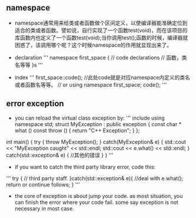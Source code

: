 ## namespace
* namespace通常用来给类或者函数做个区间定义，以使编译器能准确定位到适合的类或者函数。譬如说，自行实现了一个函数test(void)，而在该项目的库函数内也定义了一个函数test(void);当你调用test();函数的时候，编译器就困惑了，该调用哪个呢？这个时候namespace的作用就显现出来了。

* declaration
'''
namespace first_space {
        // code declarations
        // 函数，类名等等
    }s
'''

* index
''' 
first_space::code(); //此处code就是对应namespace内定义的类名或者函数名等等。
// or
using namespace first_space;
code();
'''

## error exception

* you can reload the virtual class exception by:
'''
include <exception>
using namespace std;
struct MyException : public exception
{
  const char * what () const throw ()
  {
    return "C++ Exception";
  }
};
 
int main()
{
  try
  {
    throw MyException();
  }
  catch(MyException& e)
  {
    std::cout << "MyException caught" << std::endl;
    std::cout << e.what() << std::endl;
  }
  catch(std::exception& e)
  {
    //其他的错误
  }
}
''' 

* if you want to catch the third party library error, code this:

'''
  try
  {
    // third party staff.
  }catch(std::exception& e){
    //deal with e.what();
    return or continue follows;
  }
'''

* the core of exception is about jump your code.
  as most situation, you can finish the error where your code fail. 
  some say exception is not necessary in most case.



